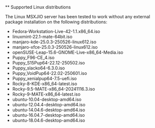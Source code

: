 ** Supported Linux distributions

The Linux MSXJIO server has been tested to work without any external package installation on the
following distributions:

- Fedora-Workstation-Live-42-1.1.x86_64.iso
- linuxmint-22.1-mate-64bit.iso
- manjaro-kde-25.0.3-250526-linux612.iso
- manjaro-xfce-25.0.3-250526-linux612.iso
- openSUSE-Leap-15.6-GNOME-Live-x86_64-Media.iso
- Puppy_F96-CE_4.iso
- Puppy_S15Pup64-22.12-250502.iso
- Puppy_slacko64-6.3.0.iso
- Puppy_VoidPup64-22.02-250601.iso
- Puppy_xenialpup64-7.5-uefi.iso
- Rocky-8-KDE-x86_64-latest.iso
- Rocky-9.5-MATE-x86_64-20241116.3.iso
- Rocky-9-MATE-x86_64-latest.iso
- ubuntu-10.04-desktop-amd64.iso
- ubuntu-12.04.4-desktop-amd64.iso
- ubuntu-14.04.6-desktop-amd64.iso
- ubuntu-16.04.7-desktop-amd64.iso
- ubuntu-18.04.6-desktop-amd64.iso
